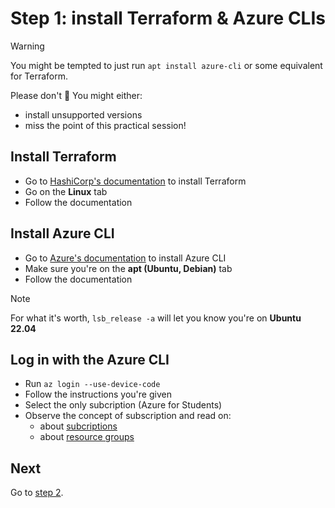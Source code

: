 # Step 1: install Terraform & Azure CLIs

> [!warning]
> You might be tempted to just run `apt install azure-cli` or some equivalent for Terraform.
>
> Please don't 😬 You might either:
> - install unsupported versions
> - miss the point of this practical session!

## Install Terraform

- Go to [HashiCorp's documentation](https://developer.hashicorp.com/terraform/tutorials/azure-get-started/install-cli#install-terraform) to install Terraform
- Go on the **Linux** tab
- Follow the documentation

## Install Azure CLI

- Go to [Azure's documentation](https://learn.microsoft.com/fr-fr/cli/azure/install-azure-cli-linux?pivots=apt) to install Azure CLI
- Make sure you're on the **apt (Ubuntu, Debian)** tab
- Follow the documentation

> [!note]
> For what it's worth, `lsb_release -a` will let you know you're on **Ubuntu 22.04**

## Log in with the Azure CLI

- Run `az login --use-device-code`
- Follow the instructions you're given
- Select the only subcription (Azure for Students)
- Observe the concept of subscription and read on:
  - about [subcriptions](https://learn.microsoft.com/fr-fr/azure/cloud-adoption-framework/ready/azure-setup-guide/organize-resources)
  - about [resource groups](https://learn.microsoft.com/fr-fr/azure/azure-resource-manager/management/manage-resource-groups-portal)

## Next

Go to [step 2](./docs/STEP_2.md).

